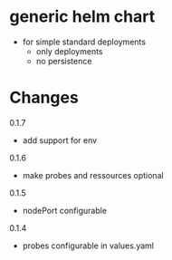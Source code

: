 # generic helm chart

* for simple standard deployments 
  * only deployments
  * no persistence

# Changes
0.1.7
* add support for env

0.1.6
* make probes and ressources optional

0.1.5
* nodePort configurable

0.1.4
* probes configurable in values.yaml
